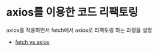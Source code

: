 # axios를 이용한 코드 리팩토링

axios를 적용하면서 fetch에서 axios로 리팩토링 하는 과정을 설명

- [fetch vs axios](https://inpa.tistory.com/entry/AXIOS-%F0%9F%93%9A-%EC%84%A4%EC%B9%98-%EC%82%AC%EC%9A%A9)
